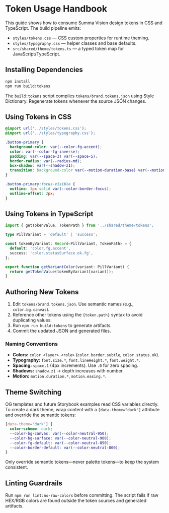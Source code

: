 # Token Usage Handbook

This guide shows how to consume Summa Vision design tokens in CSS and TypeScript. The build pipeline emits:

- `styles/tokens.css` — CSS custom properties for runtime theming.
- `styles/typography.css` — helper classes and base defaults.
- `src/shared/theme/tokens.ts` — a typed token map for JavaScript/TypeScript.

## Installing Dependencies

```bash
npm install
npm run build:tokens
```

The `build:tokens` script compiles `tokens/brand.tokens.json` using Style Dictionary. Regenerate tokens whenever the source JSON changes.

## Using Tokens in CSS

```css
@import url('../styles/tokens.css');
@import url('../styles/typography.css');

.button-primary {
  background-color: var(--color-fg-accent);
  color: var(--color-fg-inverse);
  padding: var(--space-3) var(--space-5);
  border-radius: var(--radius-md);
  box-shadow: var(--shadow-z1);
  transition: background-color var(--motion-duration-base) var(--motion-easing-cubic);
}

.button-primary:focus-visible {
  outline: 3px solid var(--color-border-focus);
  outline-offset: 2px;
}
```

## Using Tokens in TypeScript

```ts
import { getTokenValue, TokenPath } from '../shared/theme/tokens';

type PillVariant = 'default' | 'success';

const tokenByVariant: Record<PillVariant, TokenPath> = {
  default: 'color.fg.accent',
  success: 'color.statusSurface.ok.fg',
};

export function getVariantColor(variant: PillVariant) {
  return getTokenValue(tokenByVariant[variant]);
}
```

## Authoring New Tokens

1. Edit `tokens/brand.tokens.json`. Use semantic names (e.g., `color.bg.canvas`).
2. Reference other tokens using the `{token.path}` syntax to avoid duplicating values.
3. Run `npm run build:tokens` to generate artifacts.
4. Commit the updated JSON and generated files.

### Naming Conventions
- **Colors:** `color.<layer>.<role>` (`color.border.subtle`, `color.status.ok`).
- **Typography:** `font.size.*`, `font.lineHeight.*`, `font.weight.*`.
- **Spacing:** `space.1` (4px increments). Use `.0` for zero spacing.
- **Shadows:** `shadow.z1` → depth increases with number.
- **Motion:** `motion.duration.*`, `motion.easing.*`.

## Theme Switching

OG templates and future Storybook examples read CSS variables directly. To create a dark theme, wrap content with a `[data-theme="dark"]` attribute and override the semantic tokens:

```css
[data-theme='dark'] {
  color-scheme: dark;
  --color-bg-canvas: var(--color-neutral-950);
  --color-bg-surface: var(--color-neutral-900);
  --color-fg-default: var(--color-neutral-050);
  --color-border-default: var(--color-neutral-800);
}
```

Only override semantic tokens—never palette tokens—to keep the system consistent.

## Linting Guardrails

Run `npm run lint:no-raw-colors` before committing. The script fails if raw HEX/RGB colors are found outside the token sources and generated artifacts.
